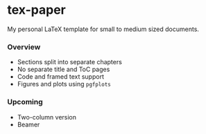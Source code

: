 # tex-paper

My personal LaTeX template for small to medium sized documents. 

### Overview

- Sections split into separate chapters
- No separate title and ToC pages
- Code and framed text support
- Figures and plots using `pgfplots`


### Upcoming

- Two-column version
- Beamer
